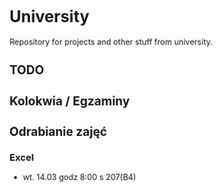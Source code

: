 # University
Repository for projects and other stuff from university.

## TODO

## Kolokwia / Egzaminy

## Odrabianie zajęć
### Excel
- wt. 14.03 godz 8:00 s 207(B4)
